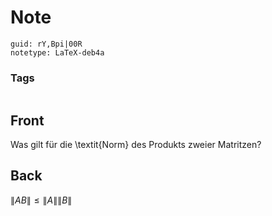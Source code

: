# Note
```
guid: rY,Bpi|00R
notetype: LaTeX-deb4a
```

### Tags
```
```

## Front
Was gilt für die \textit{Norm} des Produkts zweier Matritzen?

## Back
$\|A B\| \leq\|A\|\|B\|$
